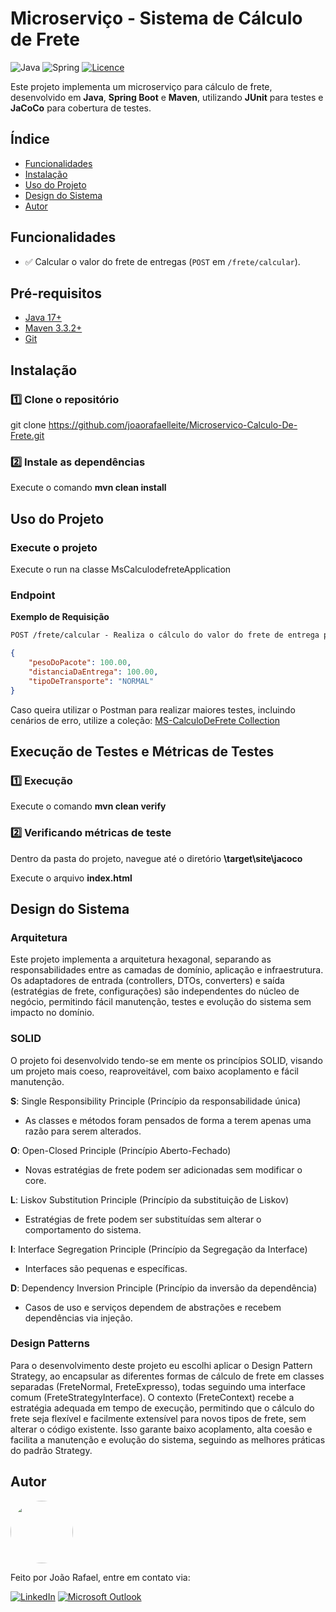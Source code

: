 # Microserviço - Sistema de Cálculo de Frete

![Java](https://img.shields.io/badge/java-%23ED8B00.svg?style=for-the-badge&logo=openjdk&logoColor=white)
![Spring](https://img.shields.io/badge/spring-%236DB33F.svg?style=for-the-badge&logo=spring&logoColor=white)
[![Licence](https://img.shields.io/github/license/Ileriayo/markdown-badges?style=for-the-badge)](./LICENSE)

Este projeto implementa um microserviço para cálculo de frete, desenvolvido em **Java**, **Spring Boot** e **Maven**, utilizando **JUnit** para testes e **JaCoCo** para cobertura de testes.

## Índice
- [Funcionalidades](#funcionalidades)
- [Instalação](#instalação)
- [Uso do Projeto](#uso-do-projeto)
- [Design do Sistema](#design-do-sistema)
- [Autor](#autor)

## Funcionalidades

- ✅ Calcular o valor do frete de entregas (`POST` em `/frete/calcular`).

## Pré-requisitos
- [Java 17+](https://docs.oracle.com/en/java/javase/24/)
- [Maven 3.3.2+](https://maven.apache.org/guides/index.html)
- [Git](https://git-scm.com/doc)
  
## Instalação

### 1️⃣ Clone o repositório
git clone https://github.com/joaorafaelleite/Microservico-Calculo-De-Frete.git

### 2️⃣ Instale as dependências
Execute o comando **mvn clean install**

## Uso do Projeto

### Execute o projeto
Execute o run na classe MsCalculodefreteApplication

### Endpoint

**Exemplo de Requisição**
```markdown
POST /frete/calcular - Realiza o cálculo do valor do frete de entrega para o tipo de transporte selecionado
```
```json
{
    "pesoDoPacote": 100.00,
    "distanciaDaEntrega": 100.00,
    "tipoDeTransporte": "NORMAL"
}
```
Caso queira utilizar o Postman para realizar maiores testes, incluindo cenários de erro, utilize a coleção:
[MS-CalculoDeFrete Collection](https://www.postman.com/joaorafaelleite/workspace/ms-calculodefrete/collection/26395023-70a56168-8b96-4523-b00e-99153bf6ce70?action=share&source=copy-link&creator=26395023)


## Execução de Testes e Métricas de Testes

### 1️⃣ Execução
Execute o comando **mvn clean verify**

### 2️⃣ Verificando métricas de teste
Dentro da pasta do projeto, navegue até o diretório **\target\site\jacoco**

Execute o arquivo **index.html**

## Design do Sistema
### Arquitetura
Este projeto implementa a arquitetura hexagonal, separando as responsabilidades entre as camadas de domínio, aplicação e infraestrutura. Os adaptadores de entrada (controllers, DTOs, converters) e saída (estratégias de frete, configurações) são independentes do núcleo de negócio, permitindo fácil manutenção, testes e evolução do sistema sem impacto no domínio.

### SOLID
O projeto foi desenvolvido tendo-se em mente os princípios SOLID, visando um projeto mais coeso, reaproveitável, com baixo acoplamento e fácil manutenção.

**S**: Single Responsibility Principle (Princípio da responsabilidade única)
  - As classes e métodos foram pensados de forma a terem apenas uma razão para serem alterados.

**O**: Open-Closed Principle (Princípio Aberto-Fechado)
  - Novas estratégias de frete podem ser adicionadas sem modificar o core.

**L**: Liskov Substitution Principle (Princípio da substituição de Liskov)
  - Estratégias de frete podem ser substituídas sem alterar o comportamento do sistema.

**I**: Interface Segregation Principle (Princípio da Segregação da Interface)
  - Interfaces são pequenas e específicas.

**D**: Dependency Inversion Principle (Princípio da inversão da dependência)
  - Casos de uso e serviços dependem de abstrações e recebem dependências via injeção.

### Design Patterns
Para o desenvolvimento deste projeto eu escolhi aplicar o Design Pattern Strategy, ao encapsular as diferentes formas de cálculo de frete em classes separadas (FreteNormal, FreteExpresso), todas seguindo uma interface comum (FreteStrategyInterface). O contexto (FreteContext) recebe a estratégia adequada em tempo de execução, permitindo que o cálculo do frete seja flexível e facilmente extensível para novos tipos de frete, sem alterar o código existente. Isso garante baixo acoplamento, alta coesão e facilita a manutenção e evolução do sistema, seguindo as melhores práticas do padrão Strategy.

## Autor

<img style="border-radius: 50%;" src="https://avatars.githubusercontent.com/u/112492208?s=400&u=d9c75b76dd2b8ebed82d5b37ac031c6da8600948&v=4" width="100px;" alt=""/>

Feito por João Rafael, entre em contato via:

[![LinkedIn](https://img.shields.io/badge/LinkedIn-0077B5?style=for-the-badge&logo=linkedin&logoColor=white)](https://www.linkedin.com/in/joao-rafael-leite/)
[![Microsoft Outlook](https://img.shields.io/badge/Microsoft_Outlook-0078D4?style=for-the-badge&logo=microsoft-outlook&logoColor=whitem)](mailto:joaorafael.leite@hotmail.com)
